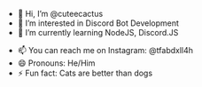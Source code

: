 - 👋 Hi, I’m @cuteecactus
- 👀 I’m interested in Discord Bot Development
- 🌱 I’m currently learning NodeJS, Discord.JS
<!-- - 💞️ I’m looking to collaborate on ...--->
- 📫 You can reach me on Instagram: @tfabdxll4h 
- 😄 Pronouns: He/Him
- ⚡ Fun fact: Cats are better than dogs

<!---
cuteecactus/cuteecactus is a ✨ special ✨ repository because its `README.md` (this file) appears on your GitHub profile.
You can click the Preview link to take a look at your changes.
--->
